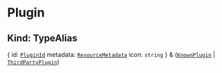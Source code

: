 # **Plugin**

## **Kind: TypeAlias**

{ id: [`PluginId`](./PluginId) metadata:
[`ResourceMetadata`](./ResourceMetadata) icon: `string` } &
([`KnownPlugin`](./KnownPlugin) | [`ThirdPartyPlugin`](./ThirdPartyPlugin))
